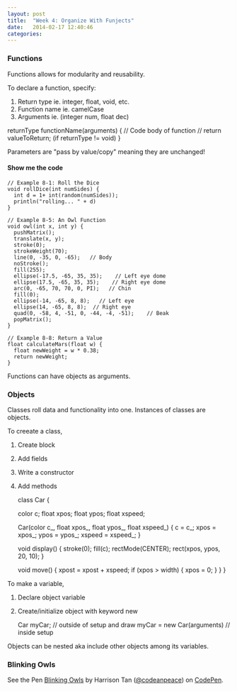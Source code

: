 ```yaml
---
layout: post
title:  "Week 4: Organize With Funjects"
date:   2014-02-17 12:40:46
categories:
---
```


### Functions

Functions allows for modularity and reusability.

To declare a function, specify:
1. Return type ie. integer, float, void, etc.
2. Function name ie. camelCase
3. Arguments ie. (integer num, float dec)

returnType functionName(arguments) {
  // Code body of function
  // return valueToReturn; (if returnType != void)
}

Parameters are "pass by value/copy" meaning they are unchanged!


#### Show me the code

    // Example 8-1: Roll the Dice
    void rollDice(int numSides) {
      int d = 1+ int(random(numSides));
      println("rolling... " + d)
    }

    // Example 8-5: An Owl Function
    void owl(int x, int y) {
      pushMatrix();
      translate(x, y);
      stroke(0);
      strokeWeight(70);
      line(0, -35, 0, -65);   // Body
      noStroke();
      fill(255);
      ellipse(-17.5, -65, 35, 35);    // Left eye dome
      ellipse(17.5, -65, 35, 35);    // Right eye dome
      arc(0, -65, 70, 70, 0, PI);   // Chin
      fill(0);
      ellipse(-14, -65, 8, 8);   // Left eye
      ellipse(14, -65, 8, 8);  // Right eye
      quad(0, -58, 4, -51, 0, -44, -4, -51);    // Beak
      popMatrix();
    }

    // Example 8-8: Return a Value
    float calculateMars(float w) {
      float newWeight = w * 0.38;
      return newWeight;
    }

Functions can have objects as arguments.

### Objects

Classes roll data and functionality into one. Instances of classes are objects.

To creeate a class,
1. Create block
2. Add fields
3. Write a constructor
4. Add methods

    class Car {

      color c;
      float xpos;
      float ypos;
      float xspeed;

      Car(color c_, float xpos_, float ypos_, float xspeed_) {
        c = c_;
        xpos = xpos_;
        ypos = ypos_;
        xspeed = xspeed_;
      }

      void display() {
        stroke(0);
        fill(c);
        rectMode(CENTER);
        rect(xpos, ypos, 20, 10);
      }

      void move() {
        xpost = xpost + xspeed;
        if (xpos > width) {
          xpos = 0;
        }
      }
    }

To make a variable,
1. Declare object variable
2. Create/initialize object with keyword new

    Car myCar;    // outside of setup and draw
    myCar = new Car(arguments)    // inside setup

Objects can be nested aka include other objects among its variables.


### Blinking Owls
<p data-height="268" data-theme-id="4158" data-slug-hash="nwDbl" data-default-tab="result" class='codepen'>See the Pen <a href='http://codepen.io/codeanpeace/pen/nwDbl'>Blinking Owls</a> by Harrison Tan (<a href='http://codepen.io/codeanpeace'>@codeanpeace</a>) on <a href='http://codepen.io'>CodePen</a>.</p>
<script async src="//codepen.io/assets/embed/ei.js"> </script>

















